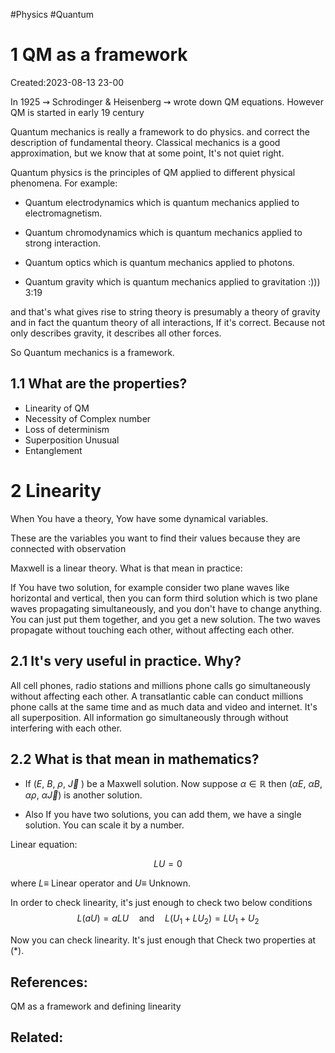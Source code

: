 #Physics #Quantum 


# 1 QM as a framework 
Created:2023-08-13 23-00

In 1925 $\rightsquigarrow$ Schrodinger & Heisenberg $\rightsquigarrow$ wrote down QM equations. However QM is started in early 19 century



Quantum mechanics is really a framework to do physics. and correct the description of fundamental theory. Classical mechanics is a good approximation, but we know that at some point, It's not quiet right.

Quantum physics is the principles of QM applied to different physical phenomena. For example:

- Quantum electrodynamics  which is quantum mechanics applied to electromagnetism. 

- Quantum chromodynamics which is quantum mechanics applied to strong interaction.

- Quantum optics which is quantum mechanics applied to photons.

- Quantum gravity which is quantum mechanics applied to gravitation :))) 3:19



and that's what gives rise to string theory is presumably a theory of gravity and in fact the quantum theory of all interactions, If it's correct. Because not only describes gravity, it describes all other forces.

So Quantum mechanics is a framework.
## 1.1 What are the properties?

- ﻿﻿﻿Linearity of QM
- Necessity of Complex number
- ﻿﻿﻿Loss of determinism
- Superposition Unusual
- Entanglement

# 2 Linearity

When You have a theory, Yow have some dynamical variables.

These are the variables you want to find their values because they are connected with observation



Maxwell is a linear theory. What is that mean in practice:

If You have two solution, for example consider two plane waves like horizontal and vertical, then you can form third solution which is two plane waves propagating simultaneously, and you don't have to change anything. You can just put them together, and you get a new solution. The two waves propagate without touching each other, without affecting each other.

## 2.1 It's very useful in practice. Why?

All cell phones, radio stations and millions phone calls go simultaneously without affecting each other. A transatlantic cable can conduct millions phone calls at the same time and as much data and video and internet. It's all superposition. All information go simultaneously through without interfering with each other.  


## 2.2 What is that mean in mathematics? 

- If ($E$, $B$, $\rho$, $\vec{J}$ ) be a Maxwell solution. Now suppose $\alpha \in \mathbb{R}$ then ($\alpha E$, $\alpha B$, $\alpha \rho$, $\alpha\vec{J}$) is another solution.

- Also If you have two solutions, you can add them, we have a single solution. You can scale it by a number.


Linear equation:

$$LU = 0 \tag{1}$$

where $L \equiv$ Linear operator 
and $U \equiv$ Unknown. 

In order to check linearity, it's just enough to check two below conditions
$$L(aU) = a LU \quad\mathrm{and}\quad L(U_{1}+LU_{2}) = LU_{1}+U_{2} \tag{*}$$

Now you can check linearity. It's just enough that Check two properties at $(*)$. 





## References:
QM as a framework and defining linearity
## Related:
